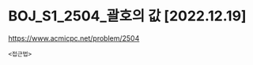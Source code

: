 # BOJ_S1_2504_괄호의 값 [2022.12.19]
 https://www.acmicpc.net/problem/2504


```
<접근법>


```


```python



```


```java


```

